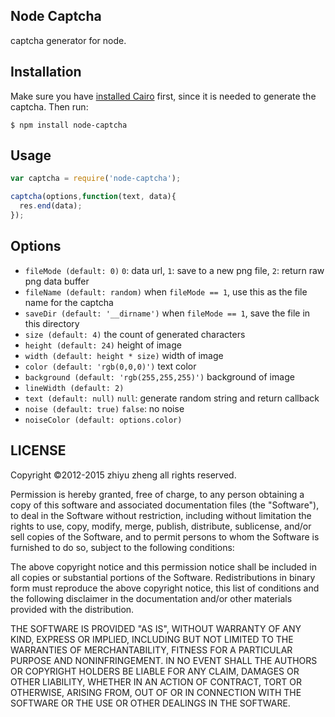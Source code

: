 ## Node Captcha

captcha generator for node.

## Installation
Make sure you have [installed Cairo](https://github.com/Automattic/node-canvas/wiki/_pages) first, since it is needed to generate the captcha.
Then run:

	$ npm install node-captcha

## Usage 

```javascript
var captcha = require('node-captcha');

captcha(options,function(text, data){
  res.end(data);
});
```

## Options

* `fileMode (default: 0)` `0`: data url, `1`: save to a new png file, `2`: return raw png data buffer
* `fileName (default: random)` when `fileMode == 1`, use this as the file name for the captcha
* `saveDir (default: '__dirname')` when `fileMode == 1`, save the file in this directory
* `size (default: 4)` the count of generated characters
* `height (default: 24)` height of image
* `width (default: height * size)` width of image
* `color (default: 'rgb(0,0,0)')` text color
* `background (default: 'rgb(255,255,255)')` background of image
* `lineWidth (default: 2)` 
* `text (default: null)` `null`: generate random string and return callback
* `noise (default: true)` `false`: no noise
* `noiseColor (default: options.color)`

## LICENSE

Copyright ©2012-2015 zhiyu zheng all rights reserved.

Permission is hereby granted, free of charge, to any person obtaining a copy of this software and associated documentation files (the "Software"), to deal in the Software without restriction, including without limitation the rights to use, copy, modify, merge, publish, distribute, sublicense, and/or sell copies of the Software, and to permit persons to whom the Software is furnished to do so, subject to the following conditions:

The above copyright notice and this permission notice shall be included in all copies or substantial portions of the Software. Redistributions in binary form must reproduce the above copyright notice, this list of conditions and the following disclaimer in the documentation and/or other materials provided with the distribution.

THE SOFTWARE IS PROVIDED "AS IS", WITHOUT WARRANTY OF ANY KIND, EXPRESS OR IMPLIED, INCLUDING BUT NOT LIMITED TO THE WARRANTIES OF MERCHANTABILITY, FITNESS FOR A PARTICULAR PURPOSE AND NONINFRINGEMENT. IN NO EVENT SHALL THE AUTHORS OR COPYRIGHT HOLDERS BE LIABLE FOR ANY CLAIM, DAMAGES OR OTHER LIABILITY, WHETHER IN AN ACTION OF CONTRACT, TORT OR OTHERWISE, ARISING FROM, OUT OF OR IN CONNECTION WITH THE SOFTWARE OR THE USE OR OTHER DEALINGS IN THE SOFTWARE.
